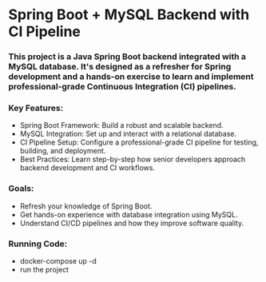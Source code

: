# Spring Boot + MySQL Backend with CI Pipeline

### This project is a Java Spring Boot backend integrated with a MySQL database. It's designed as a refresher for Spring development and a hands-on exercise to learn and implement professional-grade Continuous Integration (CI) pipelines.

### Key Features:
- Spring Boot Framework: Build a robust and scalable backend.
- MySQL Integration: Set up and interact with a relational database.
- CI Pipeline Setup: Configure a professional-grade CI pipeline for testing, building, and deployment.
- Best Practices: Learn step-by-step how senior developers approach backend development and CI workflows.
### Goals:
- Refresh your knowledge of Spring Boot.
- Get hands-on experience with database integration using MySQL.
- Understand CI/CD pipelines and how they improve software quality.

### Running Code:
- docker-compose up -d
- run the project

